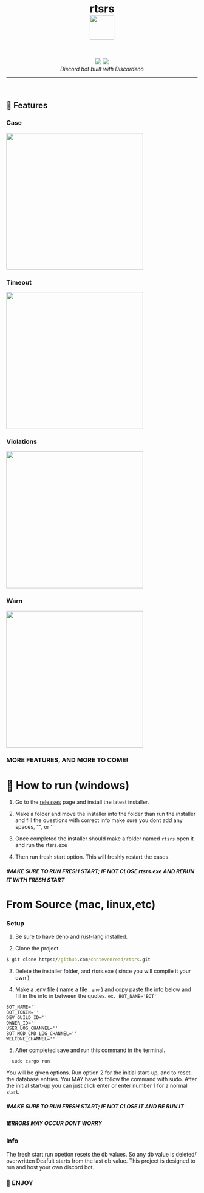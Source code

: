 <h1 align="center">
  rtsrs
  <br>
  <a href="#"><img src="https://user-images.githubusercontent.com/90981829/200134119-2aee089d-7ac0-490e-a031-3be4428930ba.png" width="64" height="64"></a>
</h1>
<br>
<p align="center">
  <img src="https://img.shields.io/badge/deno%20js-000000?style=for-the-badge&logo=deno&logoColor=white">
  <img src="https://img.shields.io/badge/typescript-%23007ACC.svg?style=for-the-badge&logo=typescript&logoColor=white">
  <br>
  <i>Discord bot built with Discordeno</i>
</p>
<hr>
<br>

## 📜 Features
### Case
<a href="#"><img src="https://user-images.githubusercontent.com/90981829/200134452-d9a7051f-536f-4dbc-8bcf-512a4304cf34.png" width="360"></a>

### Timeout
<a href="#"><img src="https://user-images.githubusercontent.com/90981829/200134408-93ee97c7-7b7a-48c8-9bea-a288d40ffca7.png" width="360"></a>


### Violations
<a href="#"><img src="https://user-images.githubusercontent.com/90981829/200134428-514b2f3e-32ff-4dc9-97af-c9c01b50ff5b.png" width="360"></a>

### Warn
<a href="#"><img src="https://user-images.githubusercontent.com/90981829/200134418-630211a9-bcbc-4860-a0ca-c44a5cf5225e.png" width="360"></a>

### MORE FEATURES, AND MORE TO COME!

# 🤖 How to run (windows)

1. Go to the [releases](https://github.com/cantevenread/-rtsrs/releases/tag/installer) page and install the latest installer.

2. Make a folder and move the installer into the folder than run the installer and fill the questions with correct info make sure you dont add any spaces, "", or ''

3. Once completed the installer should make a folder named `rtsrs` open it and run the rtsrs.exe

4. Then run fresh start option. This will freshly restart the cases. 


#### ❗***MAKE SURE TO RUN FRESH START; IF NOT CLOSE rtsrs.exe AND RERUN IT WITH FRESH START***

# From Source (mac, linux,etc)

### Setup

1. Be sure to have [deno](https://deno.land/manual@v1.35.0/getting_started/installation) and [rust-lang](https://www.rust-lang.org/learn/get-started) installed.

2. Clone the project.
```cmd
$ git clone https://github.com/cantevenread/rtsrs.git
```
3. Delete the installer folder, and rtsrs.exe ( since you will compile it your own )

4. Make a .env file ( name a file `.env` ) and copy paste the info below and fill in the info in between the quotes.
`ex. BOT_NAME='BOT'`

```
BOT_NAME=''
BOT_TOKEN=''
DEV_GUILD_ID=''
OWNER_ID=''
USER_LOG_CHANNEL=''
BOT_MOD_CMD_LOG_CHANNEL=''
WELCONE_CHANNEL=''
```

5. After completed save and run this command in the terminal. <br>
 ```console
   sudo cargo run
   ```

You will be given options. Run option 2 for the initial start-up, and to reset the database entries. You MAY have to follow the command with sudo. After the initial start-up you can just click enter or enter number 1 for a normal start.

#### ❗***MAKE SURE TO RUN FRESH START; IF NOT CLOSE IT AND RE RUN IT***
#### ❗***ERRORS MAY OCCUR DONT WORRY***

### Info

The fresh start run opetion  resets the db values. So any db value is deleted/ overwritten
Deafult starts from the last db value. This project is designed to run and host your own discord bot.

### 🗿 ENJOY
